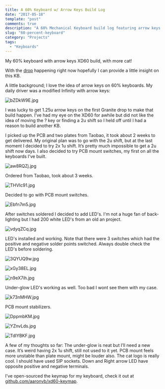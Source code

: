 ```yaml
---
title: A 60% Keyboard w/ Arrow Keys Build Log
date: "2017-05-18"
template: "post"
comments: true
description: "A 60% Mechanical Keyboard build log featuring arrow keys."
slug: "60-percent-keyboard"
category: "Projects"
tags:
  - "Keyboards"
---
```


My 60% keyboard with arrow keys XD60 build, with more cat!

With the [drop](https://www.massdrop.com/buy/xd60-xd64-custom-mechanical-keyboard-kit?mode=guest_open) happening right now hopefully I can provide a little insight on this KB.

A little background; I love the idea of arrow keys on 60% keyboards. My daily driver was a modified Infinity with arrow keys:

![bZDkW9E.jpg](../assets/60-percent-keyboard/bZDkW9E.jpg)

I was lucky to get 1.25u arrow keys on the first Granite drop to make that build happen. I’ve had my eye on the XD60 for awhile but did not like the idea of moving the ? key or finding a 2u shift so I held off until I had a reason to build another KB.

I picked up the PCB and two plates from Taobao, it took about 2 weeks to get delivered. My original plan was to go with the 2u shift, but at the last moment I decided to try 2x 1u shift. It’s pretty much impossible to get a 2u shift now days. I also decided to try PCB mount switches, my first on all the keyboards I’ve built.

![aw8RQZj.jpg](../assets/60-percent-keyboard/aw8RQZj.jpg)

Ordered from Taobao, took about 3 weeks.

![THVIc91.jpg](../assets/60-percent-keyboard/THVIc91.jpg)

Decided to go with PCB mount switches.

![Ebfn7m5.jpg](../assets/60-percent-keyboard/Ebfn7m5.jpg)

After switches soldered I decided to add LED's. I'm not a huge fan of back-lighting but I had 200 white LED's from an old an project.

![vdyqZCq.jpg](../assets/60-percent-keyboard/vdyqZCq.jpg)

LED's installed and working. Note that there were 3 switches which had the positive and negative solder points switched. Always double check the LED's before soldering.

![3QYUQ9w.jpg](../assets/60-percent-keyboard/3QYUQ9w.jpg)

![xGy38EL.jpg](../assets/60-percent-keyboard/xGy38EL.jpg)

![n9eX7ih.jpg](../assets/60-percent-keyboard/n9eX7ih.jpg)

Under-glow LED's working as well. Too bad I wont see them with my case.

![k73nMHW.jpg](../assets/60-percent-keyboard/k73nMHW.jpg)

PCB mount stabilizers.

![DppmbKM.jpg](../assets/60-percent-keyboard/DppmbKM.jpg)

![YZnvLds.jpg](../assets/60-percent-keyboard/YZnvLds.jpg)

![TdlYBKF.jpg](../assets/60-percent-keyboard/TdlYBKF.jpg)

A few of my thoughts so far: The under-glow is neat but I’ll need a new case. It’s weird having 2x 1u shift, still not used to it yet. PCB mount feels more unstable than plate mount, might be louder also. The cat logo is really cool. I should have used SIP sockets. Down and Right arrow LED have opposite positive and negative terminals.

I've open-sourced the keymap for my keyboard, check it out at [github.com/aaronvb/xd60-keymap](https://github.com/aaronvb/xd60-keymap).